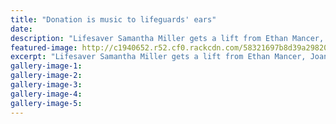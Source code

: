 ```yaml
---
title: "Donation is music to lifeguards' ears"
date: 
description: "Lifesaver Samantha Miller gets a lift from Ethan Mancer, Joanna Love hoists the euphonium Vincent Collins gives Clarissa Nowak a pick-me-up, Wanganui Chronicle article on 21/11/16..."
featured-image: http://c1940652.r52.cf0.rackcdn.com/58321697b8d39a2982000076/Lifesavers-Ethan-Mancer-Vincent-Collins-chron-21-nov.jpg
excerpt: "Lifesaver Samantha Miller gets a lift from Ethan Mancer, Joanna Love hoists the euphonium Vincent Collins gives Clarissa Nowak a pick-me-up, Wanganui Chronicle article on 21/11/16..."
gallery-image-1: 
gallery-image-2: 
gallery-image-3: 
gallery-image-4: 
gallery-image-5: 
---
```

